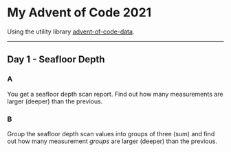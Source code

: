 # My Advent of Code 2021
Using the utility library [advent-of-code-data](https://github.com/wimglenn/advent-of-code-data).

---
## Day 1 - Seafloor Depth
### A
You get a seafloor depth scan report. 
Find out how many measurements are larger (deeper) than the previous.

### B
Group the seafloor depth scan values into groups of three (sum) and
find out how many measurement *groups* are larger (deeper) than the previous.




<!---Daily Template

---
## Day Nr. - <name>
### A
Short description just for memory...

### B
Short description just for memory...

-->


